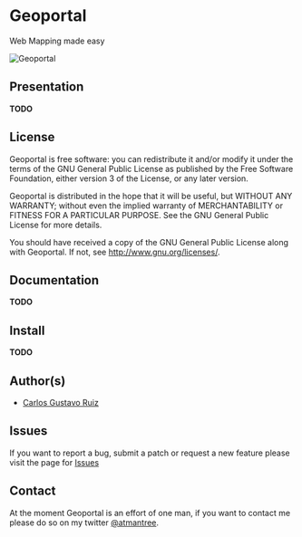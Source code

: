 # Geoportal

Web Mapping made easy

![Geoportal](https://pbs.twimg.com/media/BZ7lzPhIIAAV4cG.png:large)

## Presentation

**TODO**

## License

Geoportal is free software: you can redistribute it and/or modify
it under the terms of the GNU General Public License as published by
the Free Software Foundation, either version 3 of the License, or
any later version.

Geoportal is distributed in the hope that it will be useful,
but WITHOUT ANY WARRANTY; without even the implied warranty of
MERCHANTABILITY or FITNESS FOR A PARTICULAR PURPOSE. See the
GNU General Public License for more details.

You should have received a copy of the GNU General Public License
along with Geoportal. If not, see <http://www.gnu.org/licenses/>.

## Documentation

**TODO**

## Install

**TODO**

## Author(s)

* [Carlos Gustavo Ruiz](http://atmantree.com/)

## Issues

If you want to report a bug, submit a patch or request a new feature please visit the page for [Issues](https://github.com/atmantree/geoportal-webpage/issues)

## Contact

At the moment Geoportal is an effort of one man, if you want to contact me please do so on my twitter [@atmantree](http://twitter.com/atmantree).
